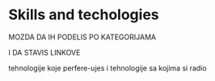 # Skills and techologies

MOZDA DA IH PODELIS PO KATEGORIJAMA

I DA STAVIS LINKOVE

tehnologije koje perfere-ujes i tehnologije sa kojima si radio
